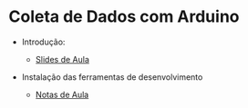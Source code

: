 # Coleta de Dados com Arduino

- Introdução:
    - [Slides de Aula](https://docs.google.com/presentation/d/1hxq8a5sli60JcUFc5-LRpduTTpjgUcyc/edit?usp=sharing&ouid=110939560925015610214&rtpof=true&sd=true)

- Instalação das ferramentas de desenvolvimento
  - [Notas de Aula](./install_tools/install_tools.md)
  
  